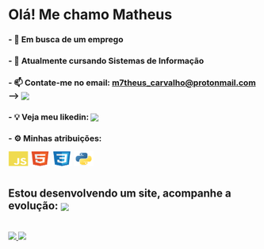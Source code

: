 # Olá! Me chamo Matheus


### - 🔭 Em busca de um emprego
### - 🌱 Atualmente cursando **Sistemas de Informação** 
### - 📫 Contate-me no email: m7theus_carvalho@protonmail.com  --> <a href="M7theus_Carvalho@protonmail.com" target="_blank"><img height="22px" align="center" src="https://img.shields.io/badge/ProtonMail-8B89CC?style=for-the-badge&logo=protonmail&logoColor=white" target="_blank"></a>
### - 💡 Veja meu likedin: <a href="https://www.linkedin.com/in/matheus-fernandes-de-carvalho-185270234/" target="_blank"><img height="22px" align="center" src="https://img.shields.io/badge/-LinkedIn-%230077B5?style=for-the-badge&logo=linkedin&logoColor=white" target="_blank"></a> 
### - ⚙️ Minhas atribuições: 
<div style="display: inline_block">
<img  alt="Rafa-Js" height="30" width="40" src="https://raw.githubusercontent.com/devicons/devicon/master/icons/javascript/javascript-plain.svg" >
<img  alt="Rafa-HTML" height="30" width="40" src="https://raw.githubusercontent.com/devicons/devicon/master/icons/html5/html5-original.svg">
<img  alt="Rafa-CSS" height="30" width="40" src="https://raw.githubusercontent.com/devicons/devicon/master/icons/css3/css3-original.svg">
<img  alt="Rafa-Python" height="30" width="40" src="https://raw.githubusercontent.com/devicons/devicon/master/icons/python/python-original.svg">
<div>
  
# 
## Estou desenvolvendo um site, acompanhe a evolução: <a href="https://m7theus.github.io/site/" target="_blank"><img height="20px" align="center" src="https://img.shields.io/website-up-down-green-red/http/monip.org.svg"></a>
#

<div>
  <a href="https://github.com/M7theus">
  <img height="150em" src="https://github-readme-stats.vercel.app/api?username=M7theus&show_icons=true&theme=dark&include_all_commits=true&count_private=true"/>
  <img height="150em" src="https://github-readme-stats.vercel.app/api/top-langs/?username=M7theus&layout=compact&langs_count=7&theme=dark"/>
</div>
  
